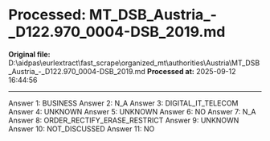 # Processed: MT_DSB_Austria_-_D122.970_0004-DSB_2019.md

**Original file:** D:\aidpas\eurlextract\fast_scrape\organized_mt\authorities\Austria\MT_DSB_Austria_-_D122.970_0004-DSB_2019.md
**Processed at:** 2025-09-12 16:44:56

---

Answer 1: BUSINESS
Answer 2: N_A
Answer 3: DIGITAL_IT_TELECOM
Answer 4: UNKNOWN
Answer 5: UNKNOWN
Answer 6: NO
Answer 7: N_A
Answer 8: ORDER_RECTIFY_ERASE_RESTRICT
Answer 9: UNKNOWN
Answer 10: NOT_DISCUSSED
Answer 11: NO